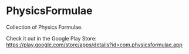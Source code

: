 PhysicsFormulae
===============

Collection of Physics Formulae.

Check it out in the Google Play Store:
https://play.google.com/store/apps/details?id=com.physicsformulae.app 
